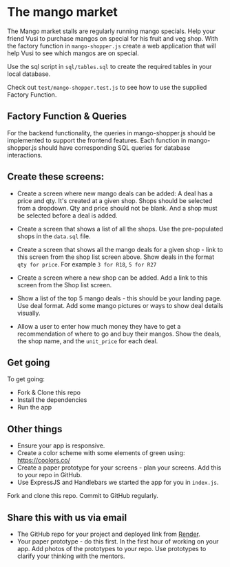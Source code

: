 # The mango market

The Mango market stalls are regularly running mango specials. Help your friend Vusi to purchase mangos  on special for his fruit and veg shop. With the factory function in `mango-shopper.js` create a web application that will help Vusi to see which mangos are on special.

Use the sql script in `sql/tables.sql` to create the required tables in your local database.

Check out `test/mango-shopper.test.js` to see how to use the supplied Factory Function.

## Factory Function & Queries

For the backend functionality, the queries in mango-shopper.js should be implemented to support the frontend features. Each function in mango-shopper.js should have corresponding SQL queries for database interactions.

##  Create these screens:

* Create a screen where new mango deals can be added: A deal has a price and qty. It's created at a given shop. Shops should be selected from a dropdown. Qty and price should not be blank. And a shop must be selected before a deal is added.

* Create a screen that shows a list of all the shops. Use the pre-populated shops in the `data.sql` file.

* Create a screen that shows all the mango deals for a given shop - link to this screen from the shop list screen above. Show deals in the format `qty for price`. For example `3 for R18`, `5 for R27`

* Create a screen where a new shop can be added. Add a link to this screen from the Shop list screen.

* Show a list of the top 5 mango deals - this should be your landing page. Use deal format. Add some mango pictures or ways to show deal details visually.

* Allow a user to enter how much money they have to get a recommendation of where to go and buy their mangos. Show the deals, the shop name, and the `unit_price` for each deal.

## Get going

To get going:

* Fork & Clone this repo
* Install the dependencies
* Run the app

## Other things

<!-- * Deploy your app to [Render](https://dashboard.render.com) - share the link with us -->
* Ensure your app is responsive.
* Create a color scheme with some elements of green using: https://coolors.co/
* Create a paper prototype for your screens - plan your screens. Add this to your repo in GitHub.
* Use ExpressJS and Handlebars we started the app for you in `index.js`.

Fork and clone this repo. 
Commit to GitHub regularly.

## Share this with us via email

* The GitHub repo for your project and deployed link from [Render](https://dashboard.render.com).
* Your paper prototype - do this first. In the first hour of working on your app. Add photos of the prototypes to your repo. Use prototypes to clarify your thinking with the mentors.
